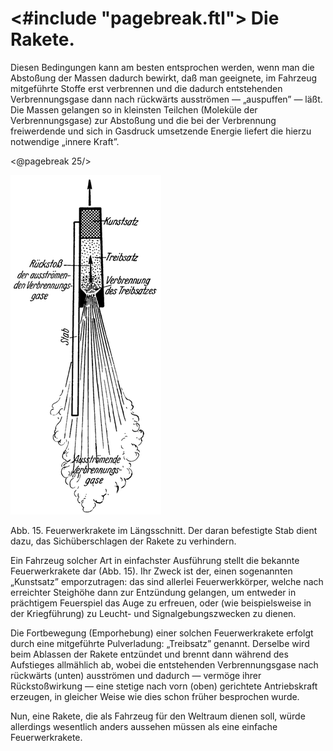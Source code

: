 <#include "pagebreak.ftl">
Die Rakete.
===========

Diesen Bedingungen kann am besten entsprochen werden, wenn
man die Abstoßung der Massen dadurch bewirkt, daß man geeignete,
im Fahrzeug mitgeführte Stoffe erst verbrennen und die
dadurch entstehenden Verbrennungsgase dann nach rückwärts ausströmen
— „auspuffen” — läßt. Die Massen gelangen so in
kleinsten Teilchen (Moleküle der Verbrennungsgase) zur Abstoßung
und die bei der Verbrennung freiwerdende und sich in Gasdruck
umsetzende Energie liefert die hierzu notwendige „innere Kraft”.

\<@pagebreak 25/>
<div class="image" float="right"><img alt="Längsschnitt durch eine Feuerwerksrakete" src="abb15.png"/>
<p>Abb. 15. Feuerwerkrakete im Längsschnitt. Der daran
befestigte Stab dient dazu, das Sichüberschlagen der Rakete zu
verhindern.</p></div>

Ein Fahrzeug solcher Art in einfachster Ausführung stellt die bekannte
Feuerwerkrakete dar (Abb. 15). Ihr Zweck ist der, einen sogenannten
„Kunstsatz” emporzutragen: das sind allerlei Feuerwerkkörper, welche
nach erreichter Steighöhe dann zur Entzündung
gelangen, um entweder in prächtigem Feuerspiel das Auge zu erfreuen, oder
(wie beispielsweise in der Kriegführung) zu Leucht- und Signalgebungszwecken
zu dienen.

Die Fortbewegung (Emporhebung) einer solchen Feuerwerkrakete erfolgt
durch eine mitgeführte Pulverladung: „Treibsatz” genannt. Derselbe wird
beim Ablassen der Rakete entzündet und brennt dann während des Aufstieges
allmählich ab, wobei die entstehenden Verbrennungsgase nach rückwärts
(unten) ausströmen und dadurch — vermöge ihrer Rückstoßwirkung —
eine stetige nach vorn (oben) gerichtete Antriebskraft erzeugen, in gleicher Weise
wie dies schon früher besprochen wurde.

Nun, eine Rakete, die als Fahrzeug für den Weltraum dienen
soll, würde allerdings wesentlich anders aussehen müssen als eine
einfache Feuerwerkrakete.

